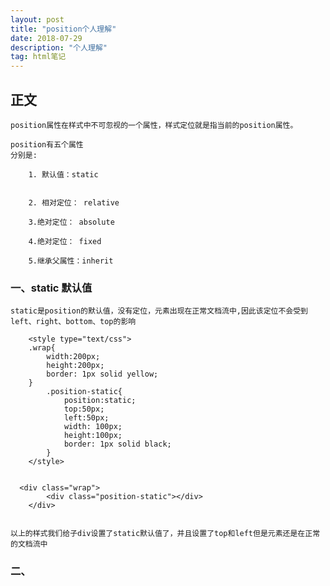 ```yaml
---
layout: post
title: "position个人理解"
date: 2018-07-29
description: "个人理解"
tag: html笔记 
---
```


## 正文
    position属性在样式中不可忽视的一个属性，样式定位就是指当前的position属性。
    
    position有五个属性
    分别是:
```
    1. 默认值：static
       
    
    2. 相对定位： relative
    
    3.绝对定位： absolute
    
    4.绝对定位： fixed
    
    5.继承父属性：inherit
```
    
### 一、static 默认值
    static是position的默认值，没有定位，元素出现在正常文档流中,因此该定位不会受到left、right、bottom、top的影响
    
```
    <style type="text/css">
	.wrap{
		width:200px;
		height:200px;
		border: 1px solid yellow;
	}
		.position-static{
			position:static;
			top:50px;
			left:50px;
			width: 100px;
			height:100px;
			border: 1px solid black;
		}
	</style>
  
  
  <div class="wrap">
		<div class="position-static"></div>
	</div>
  
```
    以上的样式我们给子div设置了static默认值了，并且设置了top和left但是元素还是在正常的文档流中
    
 ### 二、
